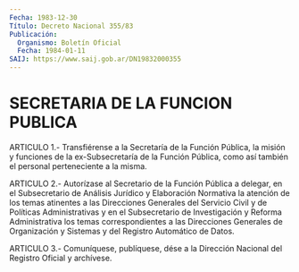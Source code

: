 ```yaml
---
Fecha: 1983-12-30
Título: Decreto Nacional 355/83
Publicación:
  Organismo: Boletín Oficial
  Fecha: 1984-01-11
SAIJ: https://www.saij.gob.ar/DN19832000355
---
```

# SECRETARIA DE LA FUNCION PUBLICA

<a id="1"></a>
ARTICULO  1.-  Transfiérense a la Secretaría de la Función Pública, la  misión  y  funciones  de  la  ex-Subsecretaría  de  la  Función Pública, como así  también  el  personal  perteneciente a la misma.

<a id="2"></a>
ARTICULO  2.-  Autorízase  al  Secretario  de  la Función Pública a delegar,  en  el Subsecretario de Análisis Jurídico  y  Elaboración Normativa la atención  de  los  temas  atinentes  a las Direcciones Generales  del Servicio Civil y de Políticas Administrativas  y  en el Subsecretario  de  Investigación  y  Reforma  Administrativa los temas correspondientes a las Direcciones Generales  de Organización y Sistemas y del Registro Automático de Datos.

<a id="3"></a>
ARTICULO  3.- Comuníquese, publíquese, dése a la Dirección Nacional del Registro Oficial y archívese.